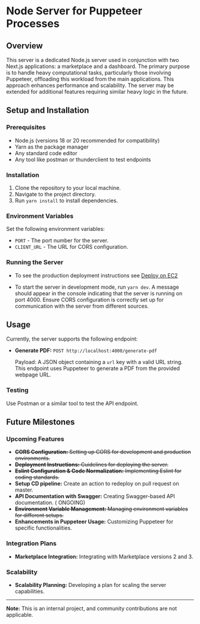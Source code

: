 # Node Server for Puppeteer Processes

## Overview

This server is a dedicated Node.js server used in conjunction with two Next.js applications: a marketplace and a dashboard. The primary purpose is to handle heavy computational tasks, particularly those involving Puppeteer, offloading this workload from the main applications. This approach enhances performance and scalability. The server may be extended for additional features requiring similar heavy logic in the future.

## Setup and Installation

### Prerequisites

- Node.js (versions 18 or 20 recommended for compatibility)
- Yarn as the package manager
- Any standard code editor
- Any tool like postman or thunderclient to test endpoints

### Installation

1. Clone the repository to your local machine.
2. Navigate to the project directory.
3. Run `yarn install` to install dependencies.

### Environment Variables

Set the following environment variables:

- `PORT` - The port number for the server.
- `CLIENT_URL` - The URL for CORS configuration.

### Running the Server

- To see the production deployment instructions see [Deploy on EC2](./deployement-instructions.md)

- To start the server in development mode, run `yarn dev`. A message should appear in the console indicating that the server is running on port 4000. Ensure CORS configuration is correctly set up for communication with the server from different sources.

## Usage

Currently, the server supports the following endpoint:

- **Generate PDF:** `POST http://localhost:4000/generate-pdf`

  Payload: A JSON object containing a `url` key with a valid URL string. This endpoint uses Puppeteer to generate a PDF from the provided webpage URL.

### Testing

Use Postman or a similar tool to test the API endpoint.

## Future Milestones

### Upcoming Features

- ~~**CORS Configuration:** Setting up CORS for development and production environments.~~
- ~~**Deployment Instructions:** Guidelines for deploying the server.~~
- ~~**Eslint Configuration & Code Normalization:** Implementing Eslint for coding standards.~~
- **Setup CD pipeline:** Create an action to redeploy on pull request on master.
- **API Documentation with Swagger:** Creating Swagger-based API documentation. ( ONGOING)
- ~~**Environment Variable Management:** Managing environment variables for different setups.~~
- **Enhancements in Puppeteer Usage:** Customizing Puppeteer for specific functionalities.

### Integration Plans

- **Marketplace Integration:** Integrating with Marketplace versions 2 and 3.

### Scalability

- **Scalability Planning:** Developing a plan for scaling the server capabilities.

---

**Note:** This is an internal project, and community contributions are not applicable.
